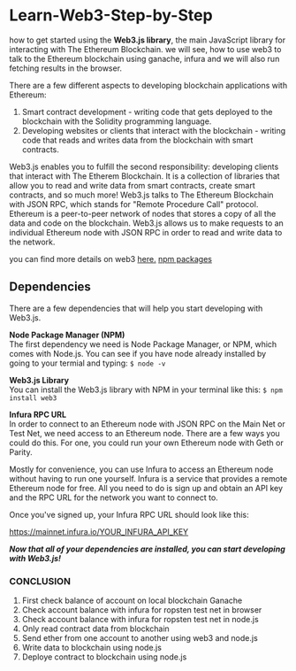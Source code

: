 # Learn-Web3-Step-by-Step
how to get started using the **Web3.js library**, the main JavaScript library for interacting with The Ethereum Blockchain. we will see, how to use web3 to talk to the Ethereum blockchain using ganache, infura and we will also run fetching results in the browser.

There are a few different aspects to developing blockchain applications with Ethereum:
1. Smart contract development - writing code that gets deployed to the blockchain with the Solidity programming language.
2. Developing websites or clients that interact with the blockchain - writing code that reads and writes data from the blockchain with smart contracts.

Web3.js enables you to fulfill the second responsibility: developing clients that interact with The Etherem Blockchain. It is a collection of libraries that allow you to read and write data from smart contracts, create smart contracts, and so much more!
Web3.js talks to The Ethereum Blockchain with JSON RPC, which stands for "Remote Procedure Call" protocol. Ethereum is a peer-to-peer network of nodes that stores a copy of all the data and code on the blockchain. Web3.js allows us to make requests to an individual Ethereum node with JSON RPC in order to read and write data to the network.

you can find more details on web3 [here.](https://web3js.readthedocs.io/en/v1.2.9/) 
[npm packages](https://www.npmjs.com/package/web3)

## Dependencies
There are a few dependencies that will help you start developing with Web3.js.

**Node Package Manager (NPM)**  
The first dependency we need is Node Package Manager, or NPM, which comes with Node.js. You can see if you have node already installed by going to your termial and typing:
`$ node -v`

**Web3.js Library**  
You can install the Web3.js library with NPM in your terminal like this:
`$ npm install web3`

**Infura RPC URL**  
In order to connect to an Ethereum node with JSON RPC on the Main Net or Test Net, we need access to an Ethereum node. There are a few ways you could do this. For one, you could run your own Ethereum node with Geth or Parity.

Mostly for convenience, you can use Infura to access an Ethereum node without having to run one yourself. Infura is a service that provides a remote Ethereum node for free. All you need to do is sign up and obtain an API key and the RPC URL for the network you want to connect to.

Once you've signed up, your Infura RPC URL should look like this:

https://mainnet.infura.io/YOUR_INFURA_API_KEY

***Now that all of your dependencies are installed, you can start developing with Web3.js!***

### CONCLUSION
1. First check balance of account on local blockchain Ganache 
2. Check account balance with infura for ropsten test net in browser
3. Check account balance with infura for ropsten test net in node.js
4. Only read contract data from blockchain
5. Send ether from one account to another using web3 and node.js
6. Write data to blockchain using node.js
7. Deploye contract to blockchain using node.js
